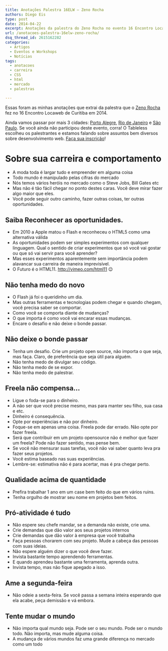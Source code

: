 ```yaml
---
title: Anotações Palestra 16ELW – Zeno Rocha
authors: Diego Eis
type: post
date: 2014-04-22
excerpt: Anotações da palestra do Zeno Rocha no evento 16 Encontro Locaweb
url: /anotacoes-palestra-16elw-zeno-rocha/
dsq_thread_id: 2615162282
categories:
  - Artigos
  - Eventos e Workshops
  - Notícias
tags:
  - anotacoes
  - carreira
  - CSS
  - html
  - mercado
  - palestras

---
```

Essas foram as minhas anotações que extrai da palestra que o [Zeno Rocha][1] fez no 16 Encontro Locaweb de Curitiba em 2014. 

Ainda vamos passar por mais 3 cidades: [Porto Alegre][2], [Rio de Janeiro][3] e [São Paulo][4]. Se você ainda não participou deste evento, corra! O Tableless escolheu os palestrantes e estamos falando sobre assuntos bem diversos sobre desenvolvimento web. [Faça sua inscrição][5]!

# Sobre sua carreira e comportamento

  * A moda toda é largar tudo e empreender em alguma coisa
  * Todo mundo é manipulado pelas cifras do mercado
  * Nós temos vários heróis no mercado como o Steve Jobs, Bill Gates etc
  * Mas não é tão fácil chegar no ponto destes caras. Você deve mirar fazer algo maior que eles.
  * Você pode seguir outro caminho, fazer outras coisas, ter outras oportunidades.

## Saiba Reconhecer as oportunidades.

  * Em 2010 a Apple matou o Flash e reconheceu o HTML5 como uma alternativa válida
  * As oportunidades podem ser simples experimentos com qualquer linguagem. Qual o sentido de criar experimentos que só você vai gostar ou que só vai servir para você aprender?
  * Mas esses experimentos aparentemente sem importância podem alavancar sua carreira de maneira imprevisível.
  * O Futuro é o HTML11. http://vimeo.com/html11 😉

## Não tenha medo do novo

  * O Flash já foi o queridinho um dia.
  * Mas outras ferramentas e tecnologias podem chegar e quando chegam, você precisa saber se comportar.
  * Como você se comporta diante de mudanças?
  * O que importa é como você vai encarar essas mudanças.
  * Encare o desafio e não deixe o bonde passar.

## Não deixe o bonde passar

  * Tenha um desafio. Crie um projeto open source, não importa o que seja, mas faça. Claro, de preferência que seja útil para alguém.
  * Não tenha medo de divulgar seu código.
  * Não tenha medo de se expor.
  * Não tenha medo de palestrar.

## Freela não compensa&#8230;

  * Ligue o foda-se para o dinheiro.
  * A não ser que você precise mesmo, mas para manter seu filho, sua casa e etc.
  * Dinheiro é consequência.
  * Opte por experiências e não por dinheiro.
  * Foque-se em apenas uma coisa. Freela pode dar errado. Não opte por fazer freela.
  * Será que contribuir em um projeto opensource não é melhor que fazer um freela? Pode não fazer sentido, mas pense bem.
  * Se você não mensurar suas tarefas, você não vai saber quanto leva pra fazer seus projetos.
  * Você estima baseado nas suas experiências.
  * Lembre-se: estimativa não é para acertar, mas é pra chegar perto.

## Qualidade acima de quantidade

  * Prefira trabalhar 1 ano em um case bem feito do que em vários ruins.
  * Tenha orgulho de mostrar seu nome em projetos bem feitos.

## Pró-atividade é tudo

  * Não espere seu chefe mandar, se a demanda não existe, crie uma.
  * Crie demandas que dão valor aos seus projetos internos
  * Crie demandas que dão valor à empresa que você trabalha
  * Faça pessoas chorarem com seu projeto. Mude a cabeça das pessoas com suas ideias.
  * Não espere alguém dizer o que você deve fazer.
  * Invista bastante tempo aprendendo ferramentas.
  * E quando aprendeu bastante uma ferramenta, aprenda outra.
  * Invista tempo, mas não fique apegado a isso.

## Ame a segunda-feira

  * Não odeie a sexta-feira. Se você passa a semana inteira esperando que ela acabe, peça demissão e vá embora.

## Tente mudar o mundo

  * Não importa qual mundo seja. Pode ser o seu mundo. Pode ser o mundo todo. Não importa, mas mude alguma coisa.
  * A mudança de vários mundos faz uma grande diferença no mercado como um todo

 [1]: http://zenorocha.com
 [2]: http://eventos.locaweb.com.br/16o-encontro-locaweb-de-profissionais-de-internet-porto-alegre/
 [3]: http://eventos.locaweb.com.br/16o-encontro-locaweb-de-profissionais-de-internet-rio-de-janeiro/
 [4]: http://eventos.locaweb.com.br/16o-encontro-locaweb-de-profissionais-de-internet-sao-paulo/
 [5]: http://eventos.locaweb.com.br